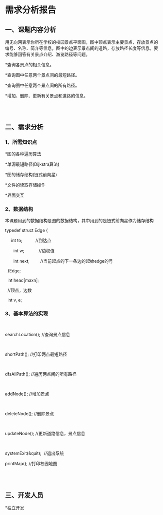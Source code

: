 <!DOCTYPE html>
<html lang="en">
<head>
    <meta charset="UTF-8">
    <meta name="viewport" content="width=device-width, initial-scale=1.0">
</head>
<body>
    <h1>需求分析报告</h1>
    <h2>一、课题内容分析</h2>
    <p> 
        用无向网表示你所在学校的校园景点平面图，图中顶点表示主要景点，存放景点的编号、名称、简介等信息，图中的边表示景点间的道路，存放路径长度等信息。要求能够回答有关景点介绍、游览路径等问题。
    </p>
        <p>*查询各景点的相关信息。</p>
        <p>*查询图中任意两个景点间的最短路径。</p>
        <p>*查询图中任意两个景点间的所有路径。</p>
        <p>*增加、删除、更新有关景点和道路的信息。</p>
        <br><br>
        <h2>二、需求分析</h2>
<h3>1、所需知识点</h3>
   <p>*图的各种遍历算法</p>
   <p>*单源最短路径(Dijkstra算法)</p>
   <p>*图的储存结构(链式前向星)</p>
   <p>*文件的读取存储操作</p>
   <p>*界面交互</p>
<h3>2、数据结构</h3>
       <p>本课题用到的数据结构是图的数据结构，其中用到的是链式前向星作为储存结构</p> 
<p>typedef struct Edge {</p>
<p>        					int to;           //到达点</p>
<p>           				int w;            //边权值</p> 
<p>            				int next;         //当前起点的下一条边的起始edge的号</p> 
<p>         }Edge;</p>
<p>        int head[maxn]; </p> 
<p>         //顶点，边数</p>
<p>        int v, e;</p>
<h3>3、基本算法的实现</h3>
      <p>searchLocation();			//查询景点信息</p>       
      <p>shortPath();				//打印两点最短路径</p>       
      <p>dfsAllPath();				//遍历两点间的所有路径</p>           
      <p>addNode(); 				//增加景点</p>
      <p>deleteNode();				//删除景点</p>  
      <p>updateNode();				//更新道路信息，景点信息</p>
      <p>systemExit(&quit); 		//退出系统</p>
      <p>printMap();				//打印校园地图</p>  
      <br><br>
 <h2>三、开发人员</h2>
   <p>*独立开发</p>
</body>
</html>
